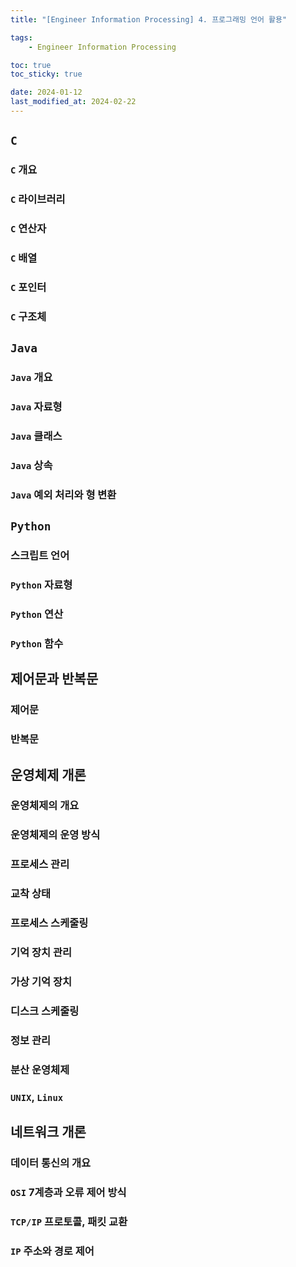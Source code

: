 ```yaml
---
title: "[Engineer Information Processing] 4. 프로그래밍 언어 활용"

tags:
    - Engineer Information Processing

toc: true
toc_sticky: true

date: 2024-01-12
last_modified_at: 2024-02-22
---
```


## ```C```

### ```C``` 개요

### ```C``` 라이브러리

### ```C``` 연산자

### ```C``` 배열

### ```C``` 포인터

### ```C``` 구조체

## ```Java```

### ```Java``` 개요

### ```Java``` 자료형

### ```Java``` 클래스

### ```Java``` 상속

### ```Java``` 예외 처리와 형 변환

## ```Python```

### 스크립트 언어

### ```Python``` 자료형

### ```Python``` 연산

### ```Python``` 함수

## 제어문과 반복문

### 제어문

### 반복문

## 운영체제 개론

### 운영체제의 개요

### 운영체제의 운영 방식

### 프로세스 관리

### 교착 상태

### 프로세스 스케줄링

### 기억 장치 관리

### 가상 기억 장치

### 디스크 스케줄링

### 정보 관리

### 분산 운영체제

### ```UNIX```, ```Linux```

## 네트워크 개론

### 데이터 통신의 개요

### ```OSI``` 7계층과 오류 제어 방식

### ```TCP/IP``` 프로토콜, 패킷 교환

### ```IP``` 주소와 경로 제어